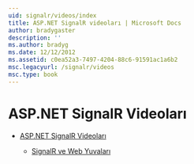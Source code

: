 ```yaml
---
uid: signalr/videos/index
title: ASP.NET SignalR videoları | Microsoft Docs
author: bradygaster
description: ''
ms.author: bradyg
ms.date: 12/12/2012
ms.assetid: c0ea52a3-7497-4204-88c6-91591ac1a6b2
msc.legacyurl: /signalr/videos
msc.type: book
---
```

<a name="aspnet-signalr-videos"></a>ASP.NET SignalR Videoları
====================
- [ASP.NET SignalR Videoları](getting-started/index.md)

    - [SignalR ve Web Yuvaları](getting-started/signalr-and-web-sockets.md)
